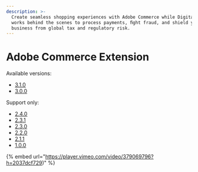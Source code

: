 ```yaml
---
description: >-
  Create seamless shopping experiences with Adobe Commerce while Digital River
  works behind the scenes to process payments, ﬁght fraud, and shield your
  business from global tax and regulatory risk.
---
```


# Adobe Commerce Extension

Available versions:

* [3.1.0](https://docs.digitalriver.com/magento/v/adobe-commerce-extension-3.1.0/)
* [3.0.0](https://docs.digitalriver.com/magento/v/adobe-commerce-extension-3.0.0/)

Support only:

* [2.4.0](https://docs.digitalriver.com/magento/v/adobe-commerce-extension-2.4.0/)
* [2.3.1](https://app.gitbook.com/o/-LqC\_Nsz4Z-JxICCsFw3/s/87FiDCY5lQFT2GLdLrHE/)
* [2.3.0](https://app.gitbook.com/o/-LqC\_Nsz4Z-JxICCsFw3/s/-MNZuMZbk2cjWhdeZ51z-4045062055/)
* [2.2.0](https://app.gitbook.com/o/-LqC\_Nsz4Z-JxICCsFw3/s/-MNZuMZbk2cjWhdeZ51z-320503991/)
* [2.1.1](https://app.gitbook.com/o/-LqC\_Nsz4Z-JxICCsFw3/s/-MNZuMZbk2cjWhdeZ51z-457992110/)
* [1.0.0](https://app.gitbook.com/o/-LqC\_Nsz4Z-JxICCsFw3/s/-MNZuMZbk2cjWhdeZ51z-2024482579/)

{% embed url="https://player.vimeo.com/video/379069796?h=2037dcf729)" %}
